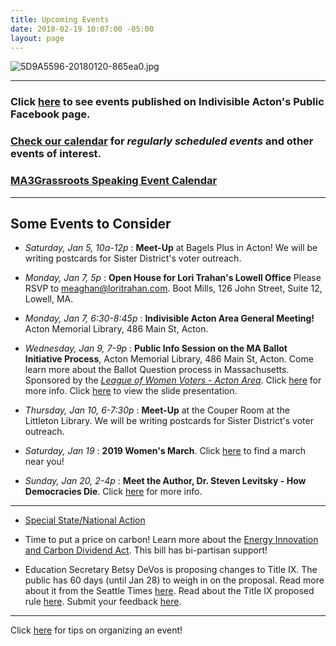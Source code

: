 ```yaml
---
title: Upcoming Events
date: 2018-02-19 10:07:00 -05:00
layout: page
---
```


![5D9A5596-20180120-865ea0.jpg](/uploads/5D9A5596-20180120-865ea0.jpg)

---

### Click [here](https://www.facebook.com/pg/IndivisibleActon/events/?ref=page_internal) to see events published on Indivisible Acton's Public Facebook page.

### [Check our calendar](http://www.indivisibleacton.org/calendar.html) for *regularly scheduled events* and other events of interest.

### [MA3Grassroots Speaking Event Calendar](https://www.ma3grassroots.com/event-calendar)

---

## Some Events to Consider

* *Saturday, Jan 5, 10a-12p* : **Meet-Up** at Bagels Plus in Acton! We will be writing postcards for Sister District's voter outreach.


* *Monday, Jan 7, 5p* : **Open House for Lori Trahan's Lowell Office**  Please RSVP to meaghan@loritrahan.com. Boot Mills, 126 John Street, Suite 12, Lowell, MA.


* *Monday, Jan 7, 6:30-8:45p* : **Indivisible Acton Area General Meeting!**  Acton Memorial Library, 486 Main St, Acton.


* *Wednesday, Jan 9, 7-9p* : **Public Info Session on the MA Ballot Initiative Process**, Acton Memorial Library, 486 Main St, Acton.  Come learn more about the Ballot Question process in Massachusetts.  Sponsored by the *[League of Women Voters - Acton Area](http://www.lwv-aa.org/home)*.  Click [here](https://www.facebook.com/events/315833375692840/) for more info.  Click [here](https://drive.google.com/file/d/1M6hONThbQFIveevCqpp6nXkq5EmCpNlD/view) to view the slide presentation.  


* *Thursday, Jan 10, 6-7:30p* : **Meet-Up** at the Couper Room at the Littleton Library.  We will be writing postcards for Sister District's voter outreach.


* *Saturday, Jan 19* : **2019 Women's March**. Click [here](https://actionnetwork.org/event_campaigns/third-annual-womens-march-womenswave) to find a march near you!


* *Sunday, Jan 20, 2-4p* : **Meet the Author, Dr. Steven Levitsky - How Democracies Die**. Click [here](https://prescottscc.org/event/meet-the-author-how-democracies-die/?instance_id=7133&fbclid=IwAR2DSVrxD0x_YTpGmiYBHGw0hFFuEckSR26E4Ju9ya_Rm4hW06FF6p4EErU) for more info.

---

* [Special State/National Action](http://www.indivisibleacton.org/2019/01/05/special-state-slash-national-action.html)


* Time to put a price on carbon!  Learn more about the [Energy Innovation and Carbon Dividend Act](https://energyinnovationact.org/how-it-works/).  This bill has bi-partisan support!


* Education Secretary Betsy DeVos is proposing changes to Title IX.  The public has 60 days (until Jan 28) to weigh in on the proposal. Read more about it from the Seattle Times [here](https://www.seattletimes.com/education-lab/devos-title-ix-changes-open-for-public-comment-thursday/?fbclid=IwAR08RB8KC15znqMYvAX5qVxEIm5XIQJRaiKco2af8kxOAvX_02EhZ_XGK2E).  Read about the Title IX proposed rule [here](https://www.federalregister.gov/documents/2018/11/29/2018-25314/nondiscrimination-on-the-basis-of-sex-in-education-programs-or-activities-receiving-federal).  Submit your feedback [here](https://www.regulations.gov/document?D=ED-2018-OCR-0064-0001).

---

Click [here](http://www.indivisibleacton.org/events/organize-an-event.html) for tips on organizing an event!